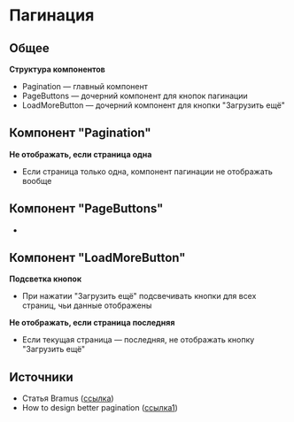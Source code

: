 # Пагинация

## Общее
**Структура компонентов**
- Pagination — главный компонент
- PageButtons — дочерний компонент для кнопок пагинации
- LoadMoreButton — дочерний компонент для кнопки "Загрузить ещё"


## Компонент "Pagination"
**Не отображать, если страница одна**
- Если страница только одна, компонент пагинации не отображать вообще


## Компонент "PageButtons"
- 


## Компонент "LoadMoreButton"
**Подсветка кнопок**
- При нажатии "Загрузить ещё" подсвечивать кнопки для всех страниц, чьи данные отображены

**Не отображать, если страница последняя**
- Если текущая страница — последняя, не отображать кнопку "Загрузить ещё"


## Источники
- Статья Bramus ([ссылка](https://www.bram.us/2022/02/22/generate-a-pagination-number-sequence-with-bramus-pagination-sequence/))
- How to design better pagination ([ссылка1](https://twitter.com/Brightmacdsg/status/1494757259188092933?t=XDuPhmKGM0rLn-fJFcVmag&s=03))